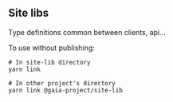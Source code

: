 ## Site libs

Type definitions common between clients, api...

To use without publishing:

```
# In site-lib directory
yarn link

# In other project's directory
yarn link @gaia-project/site-lib
```